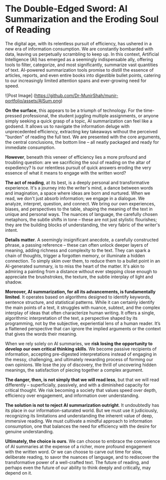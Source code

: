 # The Double-Edged Sword: AI Summarization and the Eroding Soul of Reading

The digital age, with its relentless pursuit of efficiency, has ushered in a new era of information consumption. We are constantly bombarded with data, leaving us perpetually scrambling to keep up. In this context, Artificial Intelligence (AI) has emerged as a seemingly indispensable ally, offering tools to filter, categorize, and most significantly, summarize vast quantities of text.  AI-powered summarization tools promise to distill the essence of articles, reports, and even entire books into digestible bullet points, catering to our increasingly limited attention spans and ever-growing need for speed.

![Post Image] (https://github.com/Dr-MunirShah/munir-portfolio/assets/AISum.png)

**On the surface**, this appears to be a triumph of technology. For the time-pressed professional, the student juggling multiple assignments, or anyone simply seeking a quick grasp of a topic, AI summarization can feel like a godsend. It allows us to navigate the information deluge with unprecedented efficiency, extracting key takeaways without the perceived "burden" of reading the full text. We are presented with the core arguments, the central conclusions, the bottom line – all neatly packaged and ready for immediate consumption.

**However**, beneath this veneer of efficiency lies a more profound and troubling question: are we sacrificing the soul of reading on the altar of expediency? Is our relentless pursuit of quick answers eroding the very essence of what it means to engage with the written word?

**The act of reading**, at its best, is a deeply personal and transformative experience. It's a journey into the writer's mind, a dance between words and imagination, a space where ideas are born and nurtured. When we read, we don't just absorb information; we engage in a dialogue. We analyze, interpret, question, and connect. We bring our own experiences, biases, and perspectives to the table, shaping the meaning of the text in unique and personal ways. The nuances of language, the carefully chosen metaphors, the subtle shifts in tone – these are not just stylistic flourishes; they are the building blocks of understanding, the very fabric of the writer's intent.

**Details matter**. A seemingly insignificant anecdote, a carefully constructed phrase, a passing reference – these can often unlock deeper layers of meaning, adding richness and complexity to the text. They can spark a chain of thoughts, trigger a forgotten memory, or illuminate a hidden connection. To simply skim over them, to reduce them to a bullet point in an AI-generated summary, is to miss the heart of the matter. It's akin to admiring a painting from a distance without ever stepping close enough to appreciate the brushstrokes, the texture, the subtle interplay of light and shadow.

**Moreover, AI summarization, for all its advancements, is fundamentally limited**. It operates based on algorithms designed to identify keywords, sentence structure, and statistical patterns. While it can certainly identify the main points of a text, it struggles with nuance, subtext, and the complex interplay of ideas that often characterize human writing.  It offers a single, algorithmic interpretation of the text, a perspective shaped by its programming, not by the subjective, experiential lens of a human reader. It’s a flattened perspective that can ignore the implied arguments or the context that gives the words their meaning.

When we rely solely on AI summaries, we **risk losing the opportunity to develop our own critical thinking skills**. We become passive recipients of information, accepting pre-digested interpretations instead of engaging in the messy, challenging, and ultimately rewarding process of forming our own opinions. We lose the joy of discovery, the thrill of uncovering hidden meanings, the satisfaction of piecing together a complex argument.

**The danger, then, is not simply that we will read less**, but that we will read differently – superficially, passively, and with a diminished capacity for critical thought. We risk becoming a society that values speed over depth, efficiency over engagement, and information over understanding.

**The solution is not to reject AI summarization outright**. It undoubtedly has its place in our information-saturated world. But we must use it judiciously, recognizing its limitations and understanding the inherent value of deep, immersive reading. We must cultivate a mindful approach to information consumption, one that balances the need for efficiency with the desire for genuine understanding.

**Ultimately, the choice is ours**. We can choose to embrace the convenience of AI summaries at the expense of a richer, more profound engagement with the written word. Or we can choose to carve out time for slow, deliberate reading, to savor the nuances of language, and to rediscover the transformative power of a well-crafted text. The future of reading, and perhaps even the future of our ability to think deeply and critically, may depend on it.
